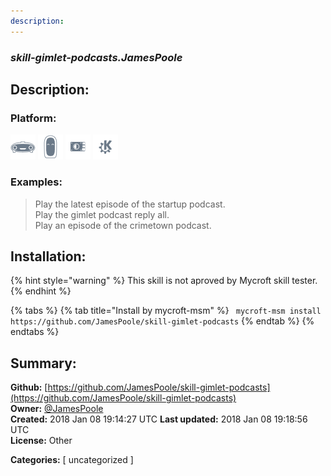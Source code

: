 ```yaml
---
description: 
---
```


### _skill-gimlet-podcasts.JamesPoole_  
## Description:  
  
  
  
### Platform:  
 ![Mark I](../.gitbook/assets/mark-1-icon.png)  ![Mark II](../.gitbook/assets/mark-2-icon.png)  ![Picroft](../.gitbook/assets/picroft-icon.png)  ![plasmoid](../.gitbook/assets/kde.png)   
### Examples:  
> Play the latest episode of the startup podcast.  
> Play the gimlet podcast reply all.  
> Play an episode of the crimetown podcast.  
  
## Installation:  
{% hint style="warning" %}
This skill is not aproved by Mycroft skill tester.
{% endhint %}
    
{% tabs %}
{% tab title="Install by mycroft-msm" %}
``` mycroft-msm install https://github.com/JamesPoole/skill-gimlet-podcasts```
{% endtab %}
  {% endtabs %}
    
## Summary:  
**Github:** [https://github.com/JamesPoole/skill-gimlet-podcasts](https://github.com/JamesPoole/skill-gimlet-podcasts)  
**Owner:** [@JamesPoole](https://github.com/JamesPoole)  
**Created:** 2018 Jan 08 19:14:27 UTC  **Last updated:** 2018 Jan 08 19:18:56 UTC  
**License:** Other  
  
**Categories:** [ uncategorized ]   
